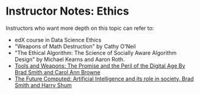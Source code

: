 # Instructor Notes:  Ethics

Instructors who want more depth on this topic can refer to:
* edX course in Data Science Ethics
* "Weapons of Math Destruction" by Cathy O'Neil
* "The Ethical Algorithm:  The Science of Socially Aware Algorithm Design" by Michael Kearns and Aaron Roth.
* [Tools and Weapons: The Promise and the Peril of the Digital Age By Brad Smith and Carol Ann Browne](https://news.microsoft.com/on-the-issues/tools-and-weapons/)
* [The Future Computed: Artificial Intelligence and its role in society. Brad Smith and Harry Shum](https://blogs.microsoft.com/wp-content/uploads/2018/02/The-Future-Computed_2.8.18.pdf)
